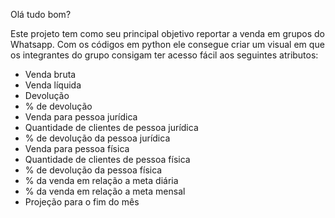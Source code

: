Olá tudo bom?

Este projeto tem como seu principal objetivo reportar a venda em grupos do Whatsapp. Com os códigos em python ele consegue criar um visual em que os integrantes do grupo consigam ter acesso fácil aos seguintes atributos:

- Venda bruta
- Venda líquida
- Devolução
- % de devolução
- Venda para pessoa jurídica
- Quantidade de clientes de pessoa jurídica
- % de devolução da pessoa jurídica
- Venda para pessoa física
- Quantidade de clientes de pessoa física
- % de devolução da pessoa física
- % da venda em relação a meta diária
- % da venda em relação a meta mensal
- Projeção para o fim do mês